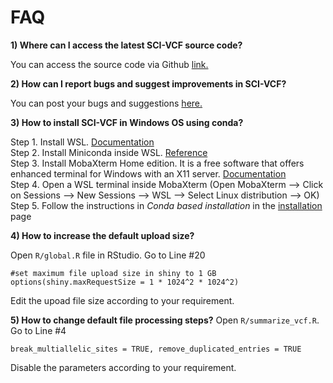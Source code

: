 # FAQ

**1) Where can I access the latest SCI-VCF source code?**

You can access the source code via Github <a href="https://github.com/venkatk89/SCI-VCF" target="_blank">link.</a>


**2) How can I report bugs and suggest improvements in SCI-VCF?**

You can post your bugs and suggestions <a href="https://github.com/venkatk89/SCI-VCF/issues" target="_blank">here.</a>

**3) How to install SCI-VCF in Windows OS using conda?**

Step 1. Install WSL. [Documentation](https://docs.microsoft.com/en-us/windows/wsl/install) <br>
Step 2. Install Miniconda inside WSL. [Reference](https://educe-ubc.github.io/conda.html) <br>
Step 3. Install MobaXterm Home edition. It is a free software that offers enhanced terminal for Windows with an X11 server. [Documentation](https://mobaxterm.mobatek.net/download.html) <br> 
Step 4. Open a WSL terminal inside MobaXterm (Open MobaXterm --> Click on Sessions --> New Sessions --> WSL --> Select Linux distribution --> OK)
Step 5. Follow the instructions in *Conda based installation* in the [installation](installation.md) page  


**4) How to increase the default upload size?**

Open ```R/global.R``` file in RStudio. Go to Line #20
```
#set maximum file upload size in shiny to 1 GB
options(shiny.maxRequestSize = 1 * 1024^2 * 1024^2) 
```
Edit the upoad file size according to your requirement.

**5) How to change default file processing steps?**
Open ```R/summarize_vcf.R```. Go to Line #4
```
break_multiallelic_sites = TRUE, remove_duplicated_entries = TRUE
```
Disable the parameters according to your requirement.